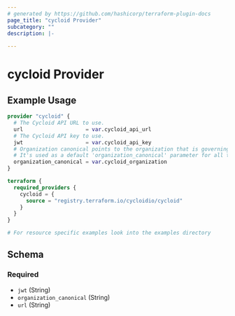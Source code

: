 ```yaml
---
# generated by https://github.com/hashicorp/terraform-plugin-docs
page_title: "cycloid Provider"
subcategory: ""
description: |-
  
---
```


# cycloid Provider



## Example Usage

```terraform
provider "cycloid" {
  # The Cycloid API URL to use.
  url                    = var.cycloid_api_url
  # The Cycloid API key to use.
  jwt                    = var.cycloid_api_key
  # Organization canonical points to the organization that is governing all the entities in Cycloid (except users).
  # It's used as a default 'organization_canonical' parameter for all the resources that are created in the Cycloid.
  organization_canonical = var.cycloid_organization
}

terraform {
  required_providers {
    cycloid = {
      source = "registry.terraform.io/cycloidio/cycloid"
    }
  }
}

# For resource specific examples look into the examples directory
```

<!-- schema generated by tfplugindocs -->
## Schema

### Required

- `jwt` (String)
- `organization_canonical` (String)
- `url` (String)
